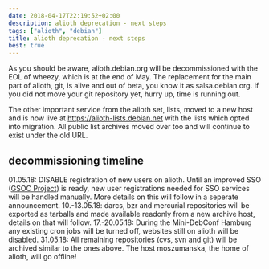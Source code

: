 ```yaml
---
date: 2018-04-17T22:19:52+02:00
description: alioth deprecation - next steps
tags: ["alioth", "debian"]
title: alioth deprecation - next steps
best: true
---
```


As you should be aware, alioth.debian.org will be decommissioned with
the EOL of wheezy, which is at the end of May. The replacement for
the main part of alioth, git, is alive and out of beta, you know it
as salsa.debian.org. If you did not move your git repository yet,
hurry up, time is running out.

The other important service from the alioth set, lists, moved to a
new host and is now live at https://alioth-lists.debian.net
with the lists which opted into migration. All public list archives
moved over too and will continue to exist under the old URL.

## decommissioning timeline

01.05.18:  DISABLE registration of new users on alioth. Until an improved SSO ([GSOC Project](https://wiki.debian.org/SummerOfCode2018/Projects#SummerOfCode2018.2FProjects.2FNewDebianSSO.Successor_of_the_Debian_SSO_Service)) is ready, new user registrations needed for SSO services will be handled manually. More details on this will follow in a seperate announcement.
10.-13.05.18: darcs, bzr and mercurial repositories will be exported as tarballs and made available readonly from a new archive host, details on that will follow.
17.-20.05.18: During the Mini-DebConf Hamburg any existing cron jobs will be turned off, websites still on alioth will be disabled.
31.05.18: All remaining repositories (cvs, svn and git) will be archived similar to the ones above.
          The host moszumanska, the home of alioth, will go offline!
